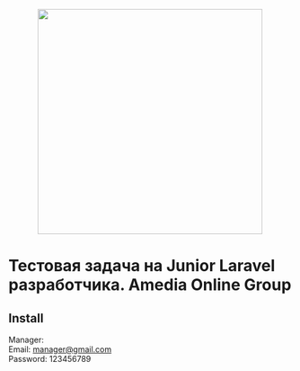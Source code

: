 <p align="center"><a href="https://laravel.com" target="_blank"><img src="https://raw.githubusercontent.com/laravel/art/master/logo-lockup/5%20SVG/2%20CMYK/1%20Full%20Color/laravel-logolockup-cmyk-red.svg" width="400"></a></p>



# Тестовая задача на Junior Laravel разработчика. Amedia Online Group
## Install
[^1]: Clone Repositories | git clone https://github.com/Muhammadislom/testProjectLaravel.git. <br/>
[^2]: composer install <br />
[^3]: php artisan key:generate <br />
[^4]: copy .env.example .env <br />
[^5]: php artisan key:generate <br />
[^6]: open env file. <br />
[^7]: delete line 12-16 <br />
[^8]: edit line 11 DB_CONNECTION=mysql -> DB_CONNECTION=sqlite <br />
[^8]: php artisan serve -> DB_CONNECTION=sqlite <br />

Manager: <br />
Email: manager@gmail.com <br />
Password: 123456789
